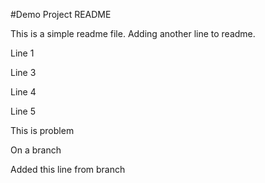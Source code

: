 #Demo Project README

This is a simple readme file.
Adding another line to readme.

Line 1

Line 3

Line 4

Line 5

This is problem

On a branch

Added this line from branch